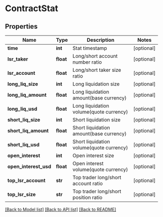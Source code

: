 # ContractStat

## Properties
Name | Type | Description | Notes
------------ | ------------- | ------------- | -------------
**time** | **int** | Stat timestamp | [optional] 
**lsr_taker** | **float** | Long/short account number ratio | [optional] 
**lsr_account** | **float** | Long/short taker size ratio | [optional] 
**long_liq_size** | **int** | Long liquidation size | [optional] 
**long_liq_amount** | **float** | Long liquidation amount(base currency) | [optional] 
**long_liq_usd** | **float** | Long liquidation volume(quote currency) | [optional] 
**short_liq_size** | **int** | Short liquidation size | [optional] 
**short_liq_amount** | **float** | Short liquidation amount(base currency) | [optional] 
**short_liq_usd** | **float** | Short liquidation volume(quote currency) | [optional] 
**open_interest** | **int** | Open interest size | [optional] 
**open_interest_usd** | **float** | Open interest volume(quote currency) | [optional] 
**top_lsr_account** | **str** | Top trader long/short account ratio | [optional] 
**top_lsr_size** | **str** | Top trader long/short position ratio | [optional] 

[[Back to Model list]](../README.md#documentation-for-models) [[Back to API list]](../README.md#documentation-for-api-endpoints) [[Back to README]](../README.md)


